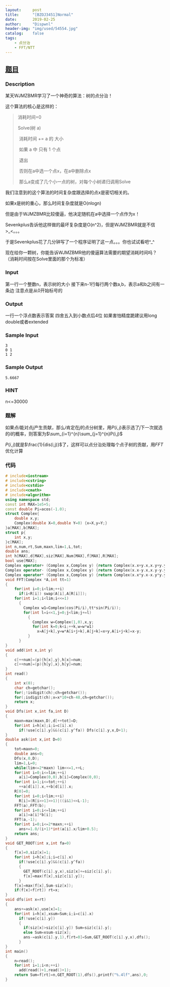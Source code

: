 ```yaml
---
layout:		post
title:		"[BZOJ3451]Normal"
date:		2019-02-25
author:		"Dispwnl"
header-img:	"img/used/54554.jpg"
catalog:	false
tags:
    - 点分治
    - FFT/NTT
---
```


## [题目](https://lydsy.com/JudgeOnline/problem.php?id=3451)

### Description

某天WJMZBMR学习了一个神奇的算法：树的点分治！

这个算法的核心是这样的：

> 消耗时间=0
>
> Solve(树 a)
>
> ​	消耗时间 += a 的 大小
>
> ​	如果 a 中 只有 1 个点
>
> ​	退出
>
> ​	否则在a中选一个点x，在a中删除点x
>
> ​	那么a变成了几个小一点的树，对每个小树递归调用Solve

我们注意到的这个算法的时间复杂度跟选择的点x是密切相关的。

如果x是树的重心，那么时间复杂度就是O(nlogn)

但是由于WJMZBMR比较傻逼，他决定随机在a中选择一个点作为x！

Sevenkplus告诉他这样做的最坏复杂度是O(n^2)，但是WJMZBMR就是不信>_<。。。

于是Sevenkplus花了几分钟写了一个程序证明了这一点。。。你也试试看吧^_^

现在给你一颗树，你能告诉WJMZBMR他的傻逼算法需要的期望消耗时间吗？（消耗时间按在Solve里面的那个为标准）

### Input

第一行一个整数n，表示树的大小
接下来n-1行每行两个数a,b，表示a和b之间有一条边
注意点是从0开始标号的

### Output

一行一个浮点数表示答案
四舍五入到小数点后4位
如果害怕精度跪建议用long double或者extended

### Sample Input
```plain
3
0 1
1 2
```
### Sample Output
```plain
5.6667
```
### HINT
n<=30000

### 题解

如果点$i$能对点$j$产生贡献，那么$i$肯定在$j$的点分树里，用$P(i,j)$表示选了$j$下一次就选的$i$的概率，则答案为$\sum_{i=1}^{n}\sum_{j=1}^{n}P(i,j)$

$P(i,j)$就是$\frac{1}{dis(i,j)}$了，这样可以点分治处理每个点子树的贡献，用$FFT$优化计算

### 代码

```c++
# include<iostream>
# include<cstring>
# include<cstdio>
# include<cmath>
# include<algorithm>
using namespace std;
const int MAX=1e5+5;
const double Pi=acos(-1.0);
struct Complex{
	double x,y;
	Complex(double X=0,double Y=0) {x=X,y=Y;}
}a[MAX],b[MAX];
struct p{
	int x,y;
}c[MAX];
int n,num,rt,Sum,maxn,lim=1,L,tot;
double ans;
int h[MAX],d[MAX],siz[MAX],Num[MAX],f[MAX],R[MAX];
bool use[MAX];
Complex operator+ (Complex x,Complex y) {return Complex(x.x+y.x,x.y+y.y);}
Complex operator- (Complex x,Complex y) {return Complex(x.x-y.x,x.y-y.y);}
Complex operator* (Complex x,Complex y) {return Complex(x.x*y.x-x.y*y.y,x.y*y.x+x.x*y.y);}
void FFT(Complex *A,int tt=1)
{
	for(int i=0;i<lim;++i)
	  if(i<R[i]) swap(A[i],A[R[i]]);
	for(int i=1;i<lim;i<<=1)
	  {
	  	Complex w1=Complex(cos(Pi/i),tt*sin(Pi/i));
	  	for(int l=i<<1,j=0;j<lim;j+=l)
	  	  {
	  	  	Complex w=Complex(1,0),x,y;
	  	  	for(int k=0;k<i;++k,w=w*w1)
	  	  	  x=A[j+k],y=w*A[i+j+k],A[j+k]=x+y,A[i+j+k]=x-y;
		  }
	  }
}
void add(int x,int y)
{
	c[++num]=(p){h[x],y},h[x]=num;
	c[++num]=(p){h[y],x},h[y]=num;
}
int read()
{
	int x(0);
	char ch=getchar();
	for(;!isdigit(ch);ch=getchar());
	for(;isdigit(ch);x=x*10+ch-48,ch=getchar());
	return x;
}
void Dfs(int x,int fa,int D)
{
	maxn=max(maxn,D),d[++tot]=D;
	for(int i=h[x];i;i=c[i].x)
	  if(!use[c[i].y]&&(c[i].y^fa)) Dfs(c[i].y,x,D+1);
}
double ask(int x,int D=0)
{
	tot=maxn=0;
	double ans=0;
	Dfs(x,0,D);
	lim=1,L=0;
	while(lim<=2*maxn) lim<<=1,++L;
	for(int i=0;i<=lim;++i)
	  a[i]=Complex(0,0),b[i]=Complex(0,0);
	for(int i=1;i<=tot;++i)
	  ++a[d[i]].x,++b[d[i]].x;
	R[0]=0;
	for(int i=0;i<lim;++i)
	  R[i]=(R[i>>1]>>1)|((i&1)<<L-1);
	FFT(a),FFT(b);
	for(int i=0;i<=lim;++i)
	  a[i]=a[i]*b[i];
	FFT(a,-1);
	for(int i=0;i<=2*maxn;++i)
	  ans+=1.0/(i+1)*int(a[i].x/lim+0.5);
	return ans;
}
void GET_ROOT(int x,int fa=0)
{
	f[x]=0,siz[x]=1;
	for(int i=h[x];i;i=c[i].x)
	  if(!use[c[i].y]&&(c[i].y^fa))
	  {
	  	GET_ROOT(c[i].y,x),siz[x]+=siz[c[i].y];
	  	f[x]=max(f[x],siz[c[i].y]);
	  }
	f[x]=max(f[x],Sum-siz[x]);
	if(f[x]<f[rt]) rt=x;
}
void dfs(int x=rt)
{
	ans+=ask(x),use[x]=1;
	for(int i=h[x],xsum=Sum;i;i=c[i].x)
	  if(!use[c[i].y])
	  {
	  	if(siz[x]>siz[c[i].y]) Sum=siz[c[i].y];
	  	else Sum=xsum-siz[x];
	  	ans-=ask(c[i].y,1),f[rt=0]=Sum,GET_ROOT(c[i].y,x),dfs();
	  }
}
int main()
{
	n=read();
	for(int i=1;i<n;++i)
	  add(read()+1,read()+1);
	return Sum=f[rt]=n,GET_ROOT(1),dfs(),printf("%.4lf",ans),0;
}
```

